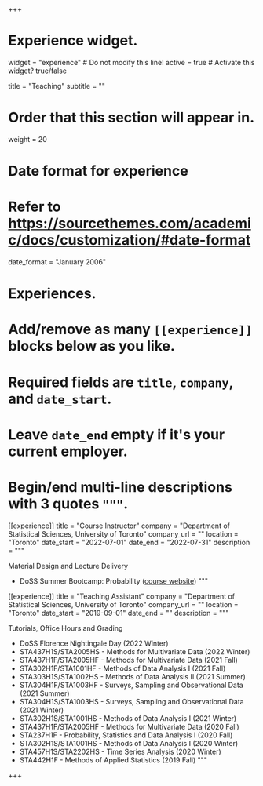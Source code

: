 +++
# Experience widget.
widget = "experience"  # Do not modify this line!
active = true  # Activate this widget? true/false

title = "Teaching"
subtitle = ""

# Order that this section will appear in.
weight = 20

# Date format for experience
#   Refer to https://sourcethemes.com/academic/docs/customization/#date-format
date_format = "January 2006"

# Experiences.
#   Add/remove as many `[[experience]]` blocks below as you like.
#   Required fields are `title`, `company`, and `date_start`.
#   Leave `date_end` empty if it's your current employer.
#   Begin/end multi-line descriptions with 3 quotes `"""`.
[[experience]]
  title = "Course Instructor"
  company = "Department of Statistical Sciences, University of Toronto"
  company_url = ""
  location = "Toronto"
  date_start = "2022-07-01"
  date_end = "2022-07-31"
  description = """
  
  Material Design and Lecture Delivery
  
  * DoSS Summer Bootcamp: Probability ([course website](https://jlgrons.github.io/UofT-DoSS-SPB/probability.html))
"""

[[experience]]
  title = "Teaching Assistant"
  company = "Department of Statistical Sciences, University of Toronto"
  company_url = ""
  location = "Toronto"
  date_start = "2019-09-01"
  date_end = ""
  description = """
  
  Tutorials, Office Hours and Grading
  
  * DoSS Florence Nightingale Day (2022 Winter)
  * STA437H1S/STA2005HS - Methods for Multivariate Data (2022 Winter)
  * STA437H1F/STA2005HF - Methods for Multivariate Data (2021 Fall)
  * STA302H1F/STA1001HF - Methods of Data Analysis I (2021 Fall)
  * STA303H1S/STA1002HS - Methods of Data Analysis II (2021 Summer)
  * STA304H1F/STA1003HF - Surveys, Sampling and Observational Data (2021 Summer)
  * STA304H1S/STA1003HS - Surveys, Sampling and Observational Data (2021 Winter)
  * STA302H1S/STA1001HS - Methods of Data Analysis I (2021 Winter)
  * STA437H1F/STA2005HF - Methods for Multivariate Data (2020 Fall)
  * STA237H1F - Probability, Statistics and Data Analysis I (2020 Fall)
  * STA302H1S/STA1001HS - Methods of Data Analysis I (2020 Winter)
  * STA457H1S/STA2202HS - Time Series Analysis (2020 Winter)
  * STA442H1F - Methods of Applied Statistics (2019 Fall)
"""



+++
